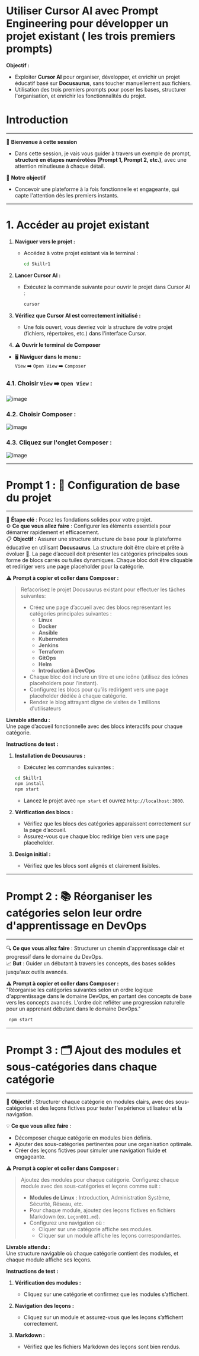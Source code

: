 # Utiliser Cursor AI avec Prompt Engineering pour développer un projet existant ( les trois premiers prompts)

**Objectif :**  
- Exploiter **Cursor AI** pour organiser, développer, et enrichir un projet éducatif basé sur **Docusaurus**, sans toucher manuellement aux fichiers.
- Utilisation des trois premiers prompts pour poser les bases, structurer l'organisation, et enrichir les fonctionnalités du projet.


# Introduction 
---

🚀 **Bienvenue à cette session**  
- Dans cette session, je vais vous guider à travers un exemple de prompt, **structuré en étapes numérotées (Prompt 1, Prompt 2, etc.)**, avec une attention minutieuse à chaque détail.  

🎯 **Notre objectif**  
- Concevoir une plateforme à la fois fonctionnelle et engageante, qui capte l'attention dès les premiers instants.  


---

# **1. Accéder au projet existant**

1. **Naviguer vers le projet :**
   - Accédez à votre projet existant via le terminal :
     ```bash
     cd Skillr1
     ```

2. **Lancer Cursor AI :**
   - Exécutez la commande suivante pour ouvrir le projet dans Cursor AI :
     ```bash
     cursor
     ```

3. **Vérifiez que Cursor AI est correctement initialisé :**
   - Une fois ouvert, vous devriez voir la structure de votre projet (fichiers, répertoires, etc.) dans l'interface Cursor.


4. **⚠️ Ouvrir le terminal de Composer**

- 🖥️ **Naviguer dans le menu :**  
  `View` ➡️ `Open View` ➡️ `Composer`  

### 4.1. Choisir  `View` ➡️ `Open View` :

![image](https://github.com/user-attachments/assets/932e7fb6-61ad-405d-97bc-1613944f5331)

### 4.2. Choisir Composer :

![image](https://github.com/user-attachments/assets/1a53f83b-e6f3-4fdc-b15c-50173ab25316)

### 4.3. Cliquez sur l'onglet Composer :

![image](https://github.com/user-attachments/assets/fc39bdd3-a7e7-4fa2-b079-216d930e62fa)



---
# **Prompt 1 : 🚧 Configuration de base du projet**  
---

🔑 **Étape clé** : Posez les fondations solides pour votre projet.  
⚙️ **Ce que vous allez faire** : Configurer les éléments essentiels pour démarrer rapidement et efficacement.  
📋 **Objectif** : Assurer une structure structure de base pour la plateforme éducative en utilisant **Docusaurus**. La structure doit être claire et prête à évoluer 🚀. La page d’accueil doit présenter les catégories principales sous forme de blocs carrés ou tuiles dynamiques. Chaque bloc doit être cliquable et rediriger vers une page placeholder pour la catégorie.  



⚠️ **Prompt à copier et coller dans Composer :**  
> Refacorisez le projet Docusaurus existant pour effectuer les tâches suivantes:  
> - Créez une page d’accueil avec des blocs représentant les catégories principales suivantes :  
>   - **Linux**
>   - **Docker**
>   - **Ansible**  
>   - **Kubernetes**  
>   - **Jenkins**  
>   - **Terraform**  
>   - **GitOps**  
>   - **Helm**  
>   - **Introduction à DevOps**  
> - Chaque bloc doit inclure un titre et une icône (utilisez des icônes placeholders pour l’instant).  
> - Configurez les blocs pour qu’ils redirigent vers une page placeholder dédiée à chaque catégorie.
> - Rendez le blog attrayant digne de visites de 1 millions d'utilisateurs

**Livrable attendu :**  
Une page d’accueil fonctionnelle avec des blocs interactifs pour chaque catégorie.  





**Instructions de test :**  
1. **Installation de Docusaurus :**  
   - Exécutez les commandes suivantes :

   ```bash
   cd Skillr1
   npm install
   npm start
   ```

   - Lancez le projet avec `npm start` et ouvrez `http://localhost:3000`.  


1. **Vérification des blocs :**  
   - Vérifiez que les blocs des catégories apparaissent correctement sur la page d’accueil.  
   - Assurez-vous que chaque bloc redirige bien vers une page placeholder.  

2. **Design initial :**  
   - Vérifiez que les blocs sont alignés et clairement lisibles.  



---
# **Prompt 2 : 📚 Réorganiser les catégories selon leur ordre d'apprentissage en DevOps**  
---

🔍 **Ce que vous allez faire** : Structurer un chemin d'apprentissage clair et progressif dans le domaine du DevOps.  
📈 **But** : Guider un débutant à travers les concepts, des bases solides jusqu'aux outils avancés.  

⚠️ **Prompt à copier et coller dans Composer :**  
"Réorganise les catégories suivantes selon un ordre logique d'apprentissage dans le domaine DevOps, en partant des concepts de base vers les concepts avancés. L'ordre doit refléter une progression naturelle pour un apprenant débutant dans le domaine DevOps."


  ```bash
   npm start
   ```

---
# **Prompt 3 : 🗂️ Ajout des modules et sous-catégories dans chaque catégorie**  
---

🎯 **Objectif** : Structurer chaque catégorie en modules clairs, avec des sous-catégories et des leçons fictives pour tester l'expérience utilisateur et la navigation.  

💡 **Ce que vous allez faire** :  
- Décomposer chaque catégorie en modules bien définis.  
- Ajouter des sous-catégories pertinentes pour une organisation optimale.  
- Créer des leçons fictives pour simuler une navigation fluide et engageante.  


⚠️ **Prompt à copier et coller dans Composer :**  

> Ajoutez des modules pour chaque catégorie.
> Configurez chaque module avec des sous-catégories et leçons comme suit :  
> - **Modules de Linux** : Introduction, Administration Système, Sécurité, Réseau, etc.  
> - Pour chaque module, ajoutez des leçons fictives en fichiers Markdown (ex. `Leçon001.md`).  
> - Configurez une navigation où :  
>   - Cliquer sur une catégorie affiche ses modules.  
>   - Cliquer sur un module affiche les leçons correspondantes.  

**Livrable attendu :**  
Une structure navigable où chaque catégorie contient des modules, et chaque module affiche ses leçons.  

**Instructions de test :**  
1. **Vérification des modules :**  
   - Cliquez sur une catégorie et confirmez que les modules s’affichent.  

2. **Navigation des leçons :**  
   - Cliquez sur un module et assurez-vous que les leçons s’affichent correctement.  

3. **Markdown :**  
   - Vérifiez que les fichiers Markdown des leçons sont bien rendus.  

